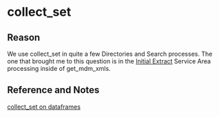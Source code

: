 # collect_set

## Reason

We use collect_set in quite a few Directories and Search processes. The one that brought me to this question is in
the [Initial Extract](https://github.optum.com/polaris-provider-search-and-directories/new-dir-initial-extract) 
Service Area processing inside of get_mdm_xmls.

## Reference and Notes

[collect_set on dataframes](https://www.npntraining.com/blog/aggregation-using-collect_set-on-spark-dataframe/)

